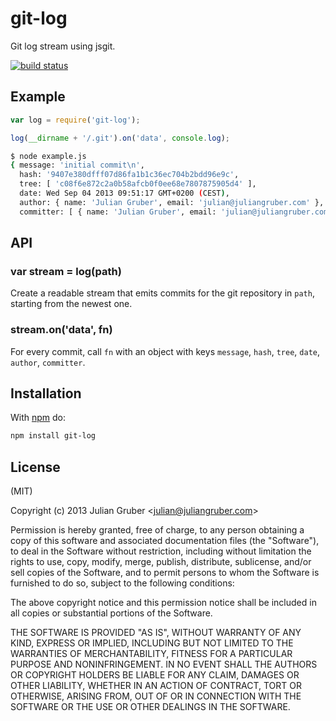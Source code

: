 
# git-log

Git log stream using jsgit.

[![build status](https://secure.travis-ci.org/juliangruber/git-log.png)](http://travis-ci.org/juliangruber/git-log)

## Example

```js
var log = require('git-log');

log(__dirname + '/.git').on('data', console.log);
```

```bash
$ node example.js
{ message: 'initial commit\n',
  hash: '9407e380dfff07d86fa1b1c36ec704b2bdd96e9c',
  tree: [ 'c08f6e872c2a0b58afcb0f0ee68e7807875905d4' ],
  date: Wed Sep 04 2013 09:51:17 GMT+0200 (CEST),
  author: { name: 'Julian Gruber', email: 'julian@juliangruber.com' },
  committer: [ { name: 'Julian Gruber', email: 'julian@juliangruber.com' } ] }
```

## API

### var stream = log(path)

Create a readable stream that emits commits for the git repository in `path`,
starting from the newest one.

### stream.on('data', fn)

For every commit, call `fn` with an object with keys `message`, `hash`, `tree`,
`date`, `author`, `committer`.

## Installation

With [npm](https://npmjs.org) do:

```bash
npm install git-log
```

## License

(MIT)

Copyright (c) 2013 Julian Gruber &lt;julian@juliangruber.com&gt;

Permission is hereby granted, free of charge, to any person obtaining a copy of
this software and associated documentation files (the "Software"), to deal in
the Software without restriction, including without limitation the rights to
use, copy, modify, merge, publish, distribute, sublicense, and/or sell copies
of the Software, and to permit persons to whom the Software is furnished to do
so, subject to the following conditions:

The above copyright notice and this permission notice shall be included in all
copies or substantial portions of the Software.

THE SOFTWARE IS PROVIDED "AS IS", WITHOUT WARRANTY OF ANY KIND, EXPRESS OR
IMPLIED, INCLUDING BUT NOT LIMITED TO THE WARRANTIES OF MERCHANTABILITY,
FITNESS FOR A PARTICULAR PURPOSE AND NONINFRINGEMENT. IN NO EVENT SHALL THE
AUTHORS OR COPYRIGHT HOLDERS BE LIABLE FOR ANY CLAIM, DAMAGES OR OTHER
LIABILITY, WHETHER IN AN ACTION OF CONTRACT, TORT OR OTHERWISE, ARISING FROM,
OUT OF OR IN CONNECTION WITH THE SOFTWARE OR THE USE OR OTHER DEALINGS IN THE
SOFTWARE.
